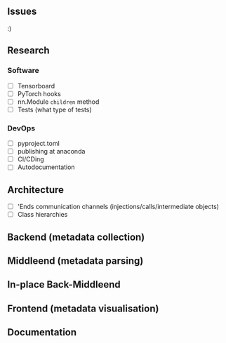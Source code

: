 ## Issues

:)

## Research

### Software

- [ ] Tensorboard
- [ ] PyTorch hooks
- [ ] nn.Module `children` method
- [ ] Tests (what type of tests)

### DevOps
- [ ] pyproject.toml
- [ ] publishing at anaconda
- [ ] CI/CDing
- [ ] Autodocumentation

## Architecture

- [ ] 'Ends communication channels (injections/calls/intermediate objects)
- [ ] Class hierarchies

## Backend (metadata collection)

## Middleend (metadata parsing)

## In-place Back-Middleend

## Frontend (metadata visualisation)

## Documentation
